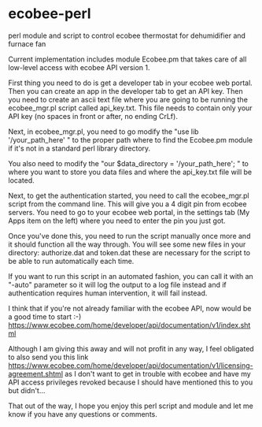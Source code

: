 ecobee-perl
===========

perl module and script to control ecobee thermostat for dehumidifier and furnace fan

Current implementation includes module Ecobee.pm that takes care of all low-level access with ecobee API version 1.

First thing you need to do is get a developer tab in your ecobee web portal. Then you can create an app in the developer tab to get an API key. Then you need to create an ascii text file where you are going to be running the ecobee_mgr.pl script called api_key.txt. This file needs to contain only your API key (no spaces in front or after, no ending CrLf).

Next, in ecobee_mgr.pl, you need to go modify the "use lib '/your_path_here' " to the proper path where to find the Ecobee.pm module if it's not in a standard perl library directory.

You also need to modify the "our $data_directory = '/your_path_here'; " to where you want to store you data files and where the api_key.txt file will be located.

Next, to get the authentication started, you need to call the ecobee_mgr.pl script from the command line.
This will give you a 4 digit pin from ecobee servers. You need to go to your ecobee web portal, in the settings tab (My Apps item on the left) where you need to enter the pin you just got.

Once you've done this, you need to run the script manually once more and it should function all the way through.
You will see some new files in your directory: authorize.dat and token.dat these are necessary for the script to be able to run automatically each time.

If you want to run this script in an automated fashion, you can call it with an "-auto" parameter so it will log the output to a log file instead and if authentication requires human intervention, it will fail instead.

I think that if you're not already familiar with the ecobee API, now would be a good time to start :-) https://www.ecobee.com/home/developer/api/documentation/v1/index.shtml

Although I am giving this away and will not profit in any way, I feel obligated to also send you this link https://www.ecobee.com/home/developer/api/documentation/v1/licensing-agreement.shtml
as I don't want to get in trouble with ecobee and have my API access privileges revoked because I should have mentioned this to you but didn't...

That out of the way, I hope you enjoy this perl script and module and let me know if you have any questions or comments.

